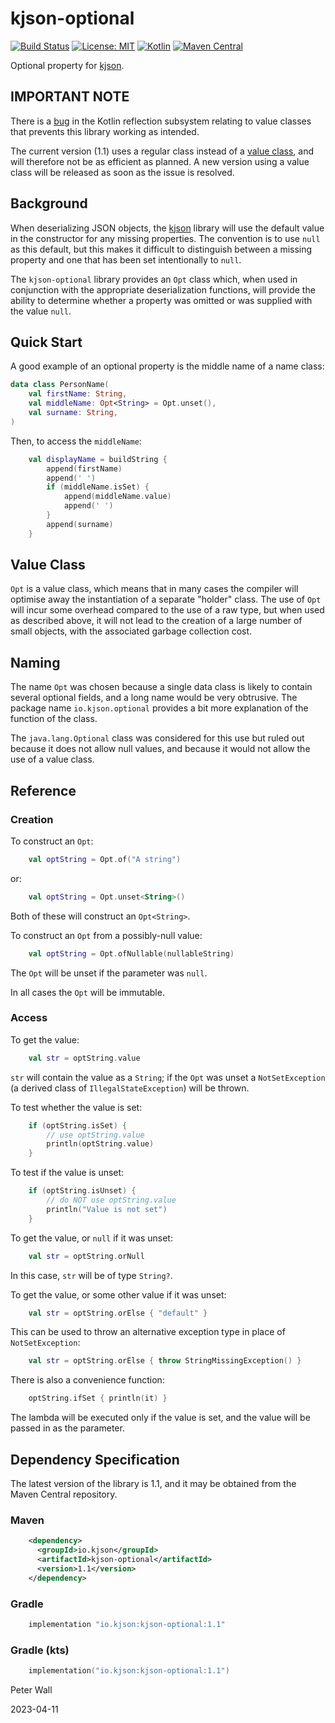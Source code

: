 # kjson-optional

[![Build Status](https://travis-ci.com/pwall567/kjson-optional.svg?branch=main)](https://app.travis-ci.com/github/pwall567/kjson-optional)
[![License: MIT](https://img.shields.io/badge/License-MIT-yellow.svg)](https://opensource.org/licenses/MIT)
[![Kotlin](https://img.shields.io/static/v1?label=Kotlin&message=v1.7.21&color=7f52ff&logo=kotlin&logoColor=7f52ff)](https://github.com/JetBrains/kotlin/releases/tag/v1.7.21)
[![Maven Central](https://img.shields.io/maven-central/v/io.kjson/kjson-optional?label=Maven%20Central)](https://search.maven.org/search?q=g:%22io.kjson%22%20AND%20a:%kjson-optional%22)

Optional property for [kjson](https://github.com/pwall567/kjson-core).

## IMPORTANT NOTE

There is a
[bug](https://youtrack.jetbrains.com/issue/KT-57357/Reflection-KotlinReflectionInternalError-when-using-callBy-on-constructor-that-has-inline-class-parameter-with-nullable-value)
in the Kotlin reflection subsystem relating to value classes that prevents this library working as intended.

The current version (1.1) uses a regular class instead of a [value class](#value-class), and will therefore not be as
efficient as planned.
A new version using a value class will be released as soon as the issue is resolved.

## Background

When deserializing JSON objects, the [kjson](https://github.com/pwall567/kjson-core) library will use the default value
in the constructor for any missing properties.
The convention is to use `null` as this default, but this makes it difficult to distinguish between a missing property
and one that has been set intentionally to `null`.

The `kjson-optional` library provides an `Opt` class which, when used in conjunction with the appropriate
deserialization functions, will provide the ability to determine whether a property was omitted or was supplied with the
value `null`.

## Quick Start

A good example of an optional property is the middle name of a name class:
```kotlin
data class PersonName(
    val firstName: String,
    val middleName: Opt<String> = Opt.unset(),
    val surname: String,
)
```

Then, to access the `middleName`:
```kotlin
    val displayName = buildString {
        append(firstName)
        append(' ')
        if (middleName.isSet) {
            append(middleName.value)
            append(' ')
        }
        append(surname)
    }
```

## Value Class

`Opt` is a value class, which means that in many cases the compiler will optimise away the instantiation of a separate
"holder" class.
The use of `Opt` will incur some overhead compared to the use of a raw type, but when used as described above, it will
not lead to the creation of a large number of small objects, with the associated garbage collection cost.

## Naming

The name `Opt` was chosen because a single data class is likely to contain several optional fields, and a long name
would be very obtrusive.
The package name `io.kjson.optional` provides a bit more explanation of the function of the class.

The `java.lang.Optional` class was considered for this use but ruled out because it does not allow null values, and
because it would not allow the use of a value class.

## Reference

### Creation

To construct an `Opt`:
```kotlin
    val optString = Opt.of("A string")
```
or:
```kotlin
    val optString = Opt.unset<String>()
```
Both of these will construct an `Opt<String>`.

To construct an `Opt` from a possibly-null value:
```kotlin
    val optString = Opt.ofNullable(nullableString)
```
The `Opt` will be unset if the parameter was `null`.

In all cases the `Opt` will be immutable.

### Access

To get the value:
```kotlin
    val str = optString.value
```
`str` will contain the value as a `String`; if the `Opt` was unset a `NotSetException` (a derived class of
`IllegalStateException`) will be thrown.

To test whether the value is set:
```kotlin
    if (optString.isSet) {
        // use optString.value
        println(optString.value)
    }
```

To test if the value is unset:
```kotlin
    if (optString.isUnset) {
        // do NOT use optString.value
        println("Value is not set")
    }
```

To get the value, or `null` if it was unset:
```kotlin
    val str = optString.orNull
```
In this case, `str` will be of type `String?`.

To get the value, or some other value if it was unset:
```kotlin
    val str = optString.orElse { "default" }
```
This can be used to throw an alternative exception type in place of `NotSetException`:
```kotlin
    val str = optString.orElse { throw StringMissingException() }
```

There is also a convenience function:
```kotlin
    optString.ifSet { println(it) }
```
The lambda will be executed only if the value is set, and the value will be passed in as the parameter.

## Dependency Specification

The latest version of the library is 1.1, and it may be obtained from the Maven Central repository.

### Maven
```xml
    <dependency>
      <groupId>io.kjson</groupId>
      <artifactId>kjson-optional</artifactId>
      <version>1.1</version>
    </dependency>
```
### Gradle
```groovy
    implementation "io.kjson:kjson-optional:1.1"
```
### Gradle (kts)
```kotlin
    implementation("io.kjson:kjson-optional:1.1")
```

Peter Wall

2023-04-11
